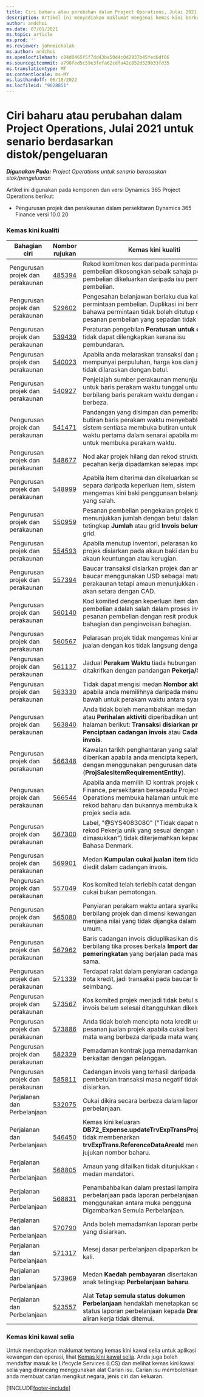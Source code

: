 ```yaml
---
title: Ciri baharu atau perubahan dalam Project Operations, Julai 2021 untuk senario berdasarkan distok/pengeluaran
description: Artikel ini menyediakan maklumat mengenai kemas kini berkualiti yang tersedia dalam keluaran Julai 2021 Project Operations untuk senario berasaskan stok/pengeluaran.
author: andchoi
ms.date: 07/01/2021
ms.topic: article
ms.prod: ''
ms.reviewer: johnmichalak
ms.author: andchoi
ms.openlocfilehash: c04d0465f5f7dd43ba50d4c0d2937b45fed6df86
ms.sourcegitcommit: a798fed5c59e3fefa62cdfa42c852d529b33fd35
ms.translationtype: MT
ms.contentlocale: ms-MY
ms.lasthandoff: 06/18/2022
ms.locfileid: "9028851"
---
```

# <a name="whats-new-or-changed-in-project-operations-july-2021-for-stockedproduction-based-scenarios"></a>Ciri baharu atau perubahan dalam Project Operations, Julai 2021 untuk senario berdasarkan distok/pengeluaran

_**Digunakan Pada:** Project Operations untuk senario berasaskan stok/pengeluaran_

Artikel ini digunakan pada komponen dan versi Dynamics 365 Project Operations berikut:

- Pengurusan projek dan perakaunan dalam persekitaran Dynamics 365 Finance versi 10.0.20
 
### <a name="quality-updates"></a>Kemas kini kualiti
                                                                                                                                                                                  
| Bahagian ciri                      | Nombor rujukan| Kemas kini kualiti                                                                                                                                                                          |
|-----------------------------------|--------|---------------------------------------------------------------------------------------------------------------------------------------------------------------------------------|
| Pengurusan projek dan perakaunan | [485394](https://fix.lcs.dynamics.com/Issue/Details/?bugId=485394) | Rekod komitmen kos daripada permintaan pembelian dikosongkan sebaik sahaja pesanan pembelian dikeluarkan daripada isu permintaan pembelian.                                                                           |
| Pengurusan projek dan perakaunan | [529602](https://fix.lcs.dynamics.com/Issue/Details/?bugId=529602) | Pengesahan belanjawan berlaku dua kali dalam permintaan pembelian. Duplikasi ini bermaksud bahawa permintaan tidak boleh ditutup dan pesanan pembelian yang sepadan tidak dicipta.                                                                                                                        |
| Pengurusan projek dan perakaunan | [539439](https://fix.lcs.dynamics.com/Issue/Details/?bugId=539439) | Peraturan pengebilan **Peratusan untuk dibilkan** tidak dapat dilengkapkan kerana isu pembundaran.                                                                              |
| Pengurusan projek dan perakaunan | [540023](https://fix.lcs.dynamics.com/Issue/Details/?bugId=540023) | Apabila anda melaraskan transaksi dan peratusan mempunyai perpuluhan, harga kos dan jualan tidak dilaraskan dengan betul.                                      |
| Pengurusan projek dan perakaunan | [540927](https://fix.lcs.dynamics.com/Issue/Details/?bugId=540927) | Penjelajah sumber perakaunan menunjukkan jam untuk baris perakam waktu tunggal untuk berbilang baris perakam waktu dengan aktiviti berbeza.                                      |
| Pengurusan projek dan perakaunan | [541471](https://fix.lcs.dynamics.com/Issue/Details/?bugId=541471) | Pandangan yang disimpan dan pemeribadian butiran baris perakam waktu menyebabkan sistem sentiasa membuka butiran untuk perakam waktu pertama dalam senarai apabila mencuba untuk membuka perakam waktu.  |
| Pengurusan projek dan perakaunan | [548677](https://fix.lcs.dynamics.com/Issue/Details/?bugId=548677) | Nod akar projek hilang dan rekod struktur pecahan kerja dipadamkan selepas import.                                                                                             |
| Pengurusan projek dan perakaunan | [548999](https://fix.lcs.dynamics.com/Issue/Details/?bugId=548999) | Apabila item diterima dan dikeluarkan secara separa daripada keperluan   item, sistem mengemas kini baki penggunaan belanjawan yang salah. |
| Pengurusan projek dan perakaunan | [550959](https://fix.lcs.dynamics.com/Issue/Details/?bugId=550959) | Pesanan pembelian pengekalan projek tidak menunjukkan jumlah dengan betul dalam anak tetingkap **Jumlah** atau grid **Invois belum selesai** grid.                                                                  |
| Pengurusan projek dan perakaunan | [554593](https://fix.lcs.dynamics.com/Issue/Details/?bugId=554593) | Apabila menutup inventori, pelarasan kos item projek disiarkan pada akaun baki dan bukannya akaun keuntungan atau kerugian.                                                            |
| Pengurusan projek dan perakaunan | [557394](https://fix.lcs.dynamics.com/Issue/Details/?bugId=557394) | Baucar transaksi disiarkan projek dan anggaran baucar menggunakan USD sebagai mata wang perakaunan tetapi amaun menunjukkan apa yang akan setara dengan CAD.              |
| Pengurusan projek dan perakaunan | [560140](https://fix.lcs.dynamics.com/Issue/Details/?bugId=560140) | Kod komited dengan keperluan item dan pesanan pembelian adalah   salah dalam proses invois pesanan pembelian dengan resit produk bahagian dan penginvoisan bahagian.       |
| Pengurusan projek dan perakaunan | [560567](https://fix.lcs.dynamics.com/Issue/Details/?bugId=560567) | Pelarasan projek tidak mengemas kini amaun jualan dengan kos tidak langsung   dengan betul.                                                                                    |
| Pengurusan projek dan perakaunan | [561137](https://fix.lcs.dynamics.com/Issue/Details/?bugId=561137) | Jadual **Perakam Waktu** tiada hubungan yang ditakrifkan dengan pandangan **Pekerja/Sumber**.                                                                                   |
| Pengurusan projek dan perakaunan | [563330](https://fix.lcs.dynamics.com/Issue/Details/?bugId=563330) | Tidak dapat mengisi medan **Nombor aktiviti** apabila anda memilihnya daripada menu juntai bawah untuk perakam waktu antara syarikat.                                                                 |
| Pengurusan projek dan perakaunan | [563840](https://fix.lcs.dynamics.com/Issue/Details/?bugId=563840) | Anda tidak boleh menambahkan medan **Tujuan** atau **Perihalan aktiviti** diperibadikan untuk halaman berikut: **Transaksi disiarkan projek**, **Penciptaan cadangan invois** atau **Cadangan invois**.  |
| Pengurusan projek dan perakaunan | [566348](https://fix.lcs.dynamics.com/Issue/Details/?bugId=566348) | Kawalan tarikh penghantaran yang salah diberikan apabila anda mencipta keperluan item dengan menggunakan pengurusan data (**ProjSalesItemRequirementEntity**).                                              |
| Pengurusan projek dan perakaunan | [566544](https://fix.lcs.dynamics.com/Issue/Details/?bugId=566544) | Apabila anda memilih ID kontrak projek dalam Finance, persekitaran bersepadu Project Operations membuka halaman untuk mencipta rekod baharu dan bukannya membuka kontrak projek sedia ada.                                                                                                                 |
| Pengurusan projek dan   perakaunan | [567300](https://fix.lcs.dynamics.com/Issue/Details/?bugId=567300) |  Label, "@SYS4083080" ("Tidak dapat mencari rekod Pekerja unik   yang sesuai dengan nilai yang dimasukkan") tidak diterjemahkan kepada Bahasa Denmark.                                |
| Pengurusan projek dan perakaunan | [569901](https://fix.lcs.dynamics.com/Issue/Details/?bugId=569901) | Medan **Kumpulan cukai jualan item** tidak boleh diedit dalam cadangan invois.                                                                               |
| Pengurusan projek dan perakaunan | [557049](https://fix.lcs.dynamics.com/Issue/Details/?bugId=557049) | Kos komited telah terlebih catat dengan amaun cukai bukan pemotongan.                                                                                                    |
| Pengurusan projek dan perakaunan | [565080](https://fix.lcs.dynamics.com/Issue/Details/?bugId=565080) | Penyiaran perakam waktu antara syarikat dengan berbilang projek dan   dimensi kewangan berbeza menjana nilai yang tidak dijangka dalam lejar umum.                             |
| Pengurusan projek dan perakaunan | [567962](https://fix.lcs.dynamics.com/Issue/Details/?bugId=567962) | Baris cadangan invois diduplikasikan disebabkan berbilang tika proses berkala **Import daripada pemeringkatan** yang berjalan pada masa yang sama.                                      |
| Pengurusan projek dan perakaunan | [571339](https://fix.lcs.dynamics.com/Issue/Details/?bugId=571339) | Terdapat ralat dalam penyiaran cadangan invois nota kredit, jadi   transaksi pada baucar tidak akan seimbang.    |
| Pengurusan projek dan perakaunan | [573567](https://fix.lcs.dynamics.com/Issue/Details/?bugId=573567) | Kos komited projek menjadi tidak betul selepas invois belum selesai ditangguhkan dikeluarkan.                                                                             |
| Pengurusan projek dan   perakaunan | [573886](https://fix.lcs.dynamics.com/Issue/Details/?bugId=573886) | Anda tidak boleh mencipta nota kredit untuk pesanan jualan projek apabila cukai berada dalam mata wang berbeza daripada mata wang syarikat.                                      |
| Pengurusan projek dan perakaunan | [582329](https://fix.lcs.dynamics.com/Issue/Details/?bugId=582329) | Pemadaman kontrak juga memadamkan alamat berkaitan dengan pelanggan.                                                                                     |
| Pengurusan projek dan perakaunan | [585811](https://fix.lcs.dynamics.com/Issue/Details/?bugId=585811) | Cadangan invois yang terhasil daripada pembetulan transaksi masa negatif tidak boleh disiarkan.                                                                    |
| Perjalanan dan Perbelanjaan                  | [532075](https://fix.lcs.dynamics.com/Issue/Details/?bugId=532075) | Cukai dikira secara berbeza dalam laporan perbelanjaan.                                                                                                                  |
| Perjalanan dan Perbelanjaan                  | [546450](https://fix.lcs.dynamics.com/Issue/Details/?bugId=546450) | Kemas kini keluaran **DB72_Expense.updateTrvExpTransProjTransId()**   tidak membenarkan **trvExpTrans.ReferenceDataAreaId** mencipta jujukan nombor baharu.                    |
| Perjalanan dan Perbelanjaan                  | [568805](https://fix.lcs.dynamics.com/Issue/Details/?bugId=568805) | Amaun yang difailkan tidak ditunjukkan dengan medan mandatori.                                                                                                             |
| Perjalanan dan Perbelanjaan                  | [568831](https://fix.lcs.dynamics.com/Issue/Details/?bugId=568831) | Penambahbaikan dalam prestasi lampiran perbelanjaan pada laporan perbelanjaan yang menggunakan antara muka pengguna Digambarkan Semula Perbelanjaan.                                                            |
| Perjalanan dan Perbelanjaan                  | [570790](https://fix.lcs.dynamics.com/Issue/Details/?bugId=570790) | Anda boleh memadamkan laporan perbelanjaan yang disiarkan.                                                                                           |
| Perjalanan dan Perbelanjaan                  | [571317](https://fix.lcs.dynamics.com/Issue/Details/?bugId=571317) | Mesej dasar perbelanjaan dipaparkan beberapa kali.                                                                                                       |
| Perjalanan dan Perbelanjaan                  | [573969](https://fix.lcs.dynamics.com/Issue/Details/?bugId=573969) | Medan **Kaedah pembayaran** disertakan pada anak tetingkap **Perbelanjaan baharu**.                                                                                                      |
| Perjalanan dan Perbelanjaan                  | [523557](https://fix.lcs.dynamics.com/Issue/Details/?bugId=523557) | Alat **Tetap semula status dokumen Perbelanjaan** hendaklah menetapkan semula status laporan perbelanjaan kepada **Draf** jika aliran kerja tidak ditemui. 

### <a name="regulatory-updates"></a>Kemas kini kawal selia
Untuk mendapatkan maklumat tentang kemas kini kawal selia untuk aplikasi kewangan dan operasi, lihat [Kemas kini kawal selia](/dynamics365/finance/localizations/regulatory-updates). Anda juga boleh mendaftar masuk ke Lifecycle Services (LCS) dan melihat kemas kini kawal selia yang dirancang menggunakan alat Carian isu. Carian isu membolehkan anda membuat carian mengikut negara, jenis ciri dan keluaran.


[!INCLUDE[footer-include](../../includes/footer-banner.md)]
